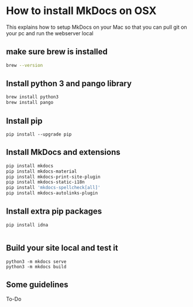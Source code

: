 # How to install MkDocs on OSX

This explains how to setup MkDocs on your Mac so that you can pull git on your pc and run the webserver local

## make sure brew is installed

```zsh
brew --version
```

## Install python 3 and pango library

```zsh
brew install python3
brew install pango
```

## Install pip

```
pip install --upgrade pip
```

## Install MkDocs and extensions

```bash
pip install mkdocs
pip install mkdocs-material
pip install mkdocs-print-site-plugin
pip install mkdocs-static-i18n
pip install 'mkdocs-spellcheck[all]'
pip install mkdocs-autolinks-plugin
```

## Install extra pip packages

```
pip install idna
```

```
```

## Build your site local and test it

```
python3 -m mkdocs serve
python3 -m mkdocs build
```

## Some guidelines

To-Do
